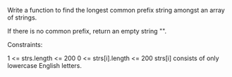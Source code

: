 Write a function to find the longest common prefix string amongst an array of strings.

If there is no common prefix, return an empty string "".

Constraints:

1 <= strs.length <= 200
0 <= strs[i].length <= 200
strs[i] consists of only lowercase English letters.
